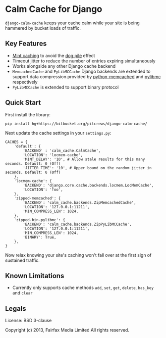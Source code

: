 # Calm Cache for Django

`django-calm-cache` keeps your cache calm while your site is being hammered by
bucket loads of traffic.

## Key Features

 * [Mint caching](http://djangosnippets.org/snippets/155/) to avoid the
   [dog pile](http://en.wikipedia.org/wiki/Cache_stampede) effect
 * Timeout jitter to reduce the number of entries expiring simultaneously
 * Works alongside any other Django cache backend
 * `MemcachedCache` and `PyLibMCCache` Django backends are extended to support
   data compression provided by [python-memcached](ftp://ftp.tummy.com/pub/python-memcached/)
   and [pylibmc](http://sendapatch.se/projects/pylibmc/) respectively
 * `PyLibMCCache` is extended to support binary protocol

## Quick Start

First install the library:

    pip install hg+https://bitbucket.org/pitcrews/django-calm-cache/


Next update the cache settings in your `settings.py`:

    CACHES = {
        'default': {
            'BACKEND' : 'calm_cache.CalmCache',
            'LOCATION': 'locmem-cache',
            'MINT_DELAY': '10', # Allow stale results for this many seconds. Default: 0 (Off)
            'JITTER_TIME': '10', # Upper bound on the random jitter in seconds. Default: 0 (Off)
        },
        'locmem-cache': {
            'BACKEND': 'django.core.cache.backends.locmem.LocMemCache',
            'LOCATION': 'foo',
        },
        'zipped-memcached': {
            'BACKEND': 'calm_cache.backends.ZipMemcachedCache',
            'LOCATION': '127.0.0.1:11211',
            'MIN_COMPRESS_LEN': 1024,
        },
        'zipped-bin-pylibmc': {
            'BACKEND': 'calm_cache.backends.ZipPyLibMCCache',
            'LOCATION': '127.0.0.1:11211',
            'MIN_COMPRESS_LEN': 1024,
            'BINARY': True,
        },
    }

Now relax knowing your site's caching won't fall over at the first sign of sustained traffic.

## Known Limitations

 * Currently only supports cache methods `add`, `set`, `get`, `delete`,
   `has_key` and `clear`

## Legals

License: BSD 3-clause

Copyright (c) 2013, Fairfax Media Limited
All rights reserved.

